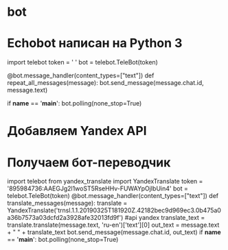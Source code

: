 # bot
# Echobot написан на Python 3
import telebot
token = ' '
bot = telebot.TeleBot(token)

@bot.message_handler(content_types=["text"])
def repeat_all_messages(message): 
    bot.send_message(message.chat.id, message.text)

if __name__ == '__main__':
     bot.polling(none_stop=True)
# Добавляем Yandex API
# Получаем бот-переводчик
import telebot
from yandex_translate import YandexTranslate 
token = '895984736:AAEGJg2l1woST5RseHHv-FUWAYpOjIbUin4'
bot = telebot.TeleBot(token)
@bot.message_handler(content_types=["text"])
def translate_messages(message):
    translate = YandexTranslate('trnsl.1.1.20190325T181920Z.42182bec9d969ec3.0b475a0a36b7573a03dcfd2a3928afe32013fd9f') #api yandex
    translate_text = translate.translate(message.text, 'ru-en')['text'][0]
    out_text = message.text + " " + translate_text
    bot.send_message(message.chat.id, out_text)
if __name__ == '__main__':
     bot.polling(none_stop=True)    
